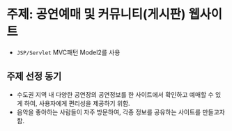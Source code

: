 # 주제: 공연예매 및 커뮤니티(게시판) 웹사이트
- `JSP/Servlet` MVC패턴 Model2를 사용

## 주제 선정 동기
- 수도권 지역 내 다양한 공연장의 공연정보를 한 사이트에서 확인하고 예매할 수 있게 하여, 사용자에게 편리성을 제공하기 위함.
- 음악을 좋아하는 사람들이 자주 방문하여, 각종 정보를 공유하는 사이트를 만들고자 함.
